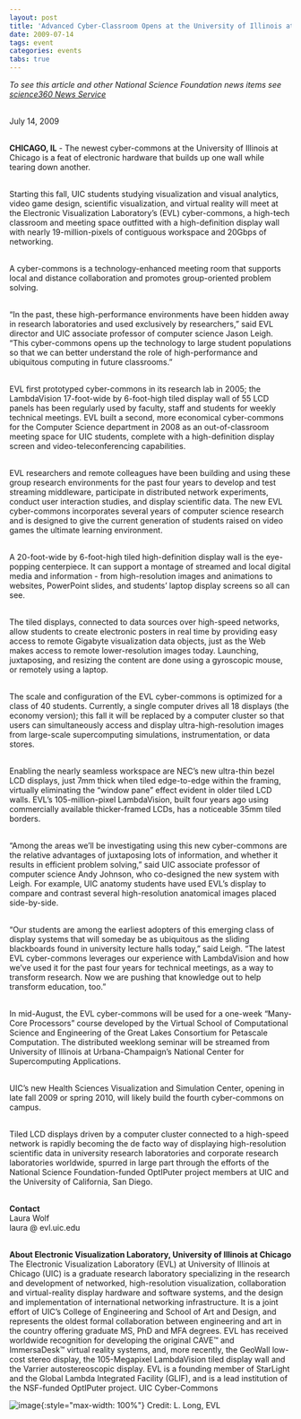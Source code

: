 ```yaml
---
layout: post
title: 'Advanced Cyber-Classroom Opens at the University of Illinois at Chicago'
date: 2009-07-14
tags: event
categories: events
tabs: true
---
```


<em>To see this article and other National Science Foundation news items see <a href="http://news.science360.gov/archives/20090720.aspx">science360 News Service</a></em><br><br>
 
July 14, 2009<br><br>

<strong>CHICAGO, IL</strong> - The newest cyber-commons at the University of Illinois at Chicago is a feat of electronic hardware that builds up one wall while tearing down another.<br><br>

Starting this fall, UIC students studying visualization and visual analytics, video game design, scientific visualization, and virtual reality will meet at the Electronic Visualization Laboratory&rsquo;s (EVL) cyber-commons, a high-tech classroom and meeting space outfitted with a high-definition display wall with nearly 19-million-pixels of contiguous workspace and 20Gbps of networking.<br><br>

A cyber-commons is a technology-enhanced meeting room that supports local and distance collaboration and promotes group-oriented problem solving.<br><br>

&ldquo;In the past, these high-performance environments have been hidden away in research laboratories and used exclusively by researchers,&rdquo; said EVL director and UIC associate professor of computer science Jason Leigh. &ldquo;This cyber-commons opens up the technology to large student populations so that we can better understand the role of high-performance and ubiquitous computing in future classrooms.&rdquo;<br><br>

EVL first prototyped cyber-commons in its research lab in 2005; the LambdaVision 17-foot-wide by 6-foot-high tiled display wall of 55 LCD panels has been regularly used by faculty, staff and students for weekly technical meetings. EVL built a second, more economical cyber-commons for the Computer Science department in 2008 as an out-of-classroom meeting space for UIC students, complete with a high-definition display screen and video-teleconferencing capabilities.<br><br>

EVL researchers and remote colleagues have been building and using these group research environments for the past four years to develop and test streaming middleware, participate in distributed network experiments, conduct user interaction studies, and display scientific data. The new EVL cyber-commons incorporates several years of computer science research and is designed to give the current generation of students raised on video games the ultimate learning environment.<br><br>

A 20-foot-wide by 6-foot-high tiled high-definition display wall is the eye-popping centerpiece. It can support a montage of streamed and local digital media and information - from high-resolution images and animations to websites, PowerPoint slides, and students&rsquo; laptop display screens so all can see.<br><br>

The tiled displays, connected to data sources over high-speed networks, allow students to create electronic posters in real time by providing easy access to remote Gigabyte visualization data objects, just as the Web makes access to remote lower-resolution images today. Launching, juxtaposing, and resizing the content are done using a gyroscopic mouse, or remotely using a laptop.<br><br>

The scale and configuration of the EVL cyber-commons is optimized for a class of 40 students. Currently, a single computer drives all 18 displays (the economy version); this fall it will be replaced by a computer cluster so that users can simultaneously access and display ultra-high-resolution images from large-scale supercomputing simulations, instrumentation, or data stores.<br><br>

Enabling the nearly seamless workspace are NEC&rsquo;s new ultra-thin bezel LCD displays, just 7mm thick when tiled edge-to-edge within the framing, virtually eliminating the &ldquo;window pane&rdquo; effect evident in older tiled LCD walls. EVL&rsquo;s 105-million-pixel LambdaVision, built four years ago using commercially available thicker-framed LCDs, has a noticeable 35mm tiled borders.<br><br>

&ldquo;Among the areas we&rsquo;ll be investigating using this new cyber-commons are the relative advantages of juxtaposing lots of information, and whether it results in efficient problem solving,&rdquo; said UIC associate professor of computer science Andy Johnson, who co-designed the new system with Leigh. For example, UIC anatomy students have used EVL&rsquo;s display to compare and contrast several high-resolution anatomical images placed side-by-side.<br><br>

&ldquo;Our students are among the earliest adopters of this emerging class of display systems that will someday be as ubiquitous as the sliding blackboards found in university lecture halls today,&rdquo; said Leigh. &ldquo;The latest EVL cyber-commons leverages our experience with LambdaVision and how we&rsquo;ve used it for the past four years for technical meetings, as a way to transform research. Now we are pushing that knowledge out to help transform education, too.&rdquo;<br><br>

In mid-August, the EVL cyber-commons will be used for a one-week &ldquo;Many-Core Processors&rdquo; course developed by the Virtual School of Computational Science and Engineering of the Great Lakes Consortium for Petascale Computation. The distributed weeklong seminar will be streamed from University of Illinois at Urbana-Champaign&rsquo;s National Center for Supercomputing Applications.<br><br>

UIC&rsquo;s new Health Sciences Visualization and Simulation Center, opening in late fall 2009 or spring 2010, will likely build the fourth cyber-commons on campus.<br><br>

Tiled LCD displays driven by a computer cluster connected to a high-speed network is rapidly becoming the de facto way of displaying high-resolution scientific data in university research laboratories and corporate research laboratories worldwide, spurred in large part through the efforts of the National Science Foundation-funded OptIPuter project members at UIC and the University of California, San Diego.<br><br>

<strong>Contact</strong><br>
Laura Wolf<br>
laura @ evl.uic.edu<br><br>

<strong>About Electronic Visualization Laboratory, University of Illinois at Chicago</strong><br>
The Electronic Visualization Laboratory (EVL) at University of Illinois at Chicago (UIC) is a graduate research laboratory specializing in the research and development of networked, high-resolution visualization, collaboration and virtual-reality display hardware and software systems, and the design and implementation of international networking infrastructure. It is a joint effort of UIC&rsquo;s College of Engineering and School of Art and Design, and represents the oldest formal collaboration between engineering and art in the country offering graduate MS, PhD and MFA degrees. EVL has received worldwide recognition for developing the original CAVE&trade; and ImmersaDesk&trade; virtual reality systems, and, more recently, the GeoWall low-cost stereo display, the 105-Megapixel LambdaVision tiled display wall and the Varrier autostereoscopic display. EVL is a founding member of StarLight and the Global Lambda Integrated Facility (GLIF), and is a lead institution of the NSF-funded OptIPuter project.
UIC Cyber-Commons

![image](https://www.evl.uic.edu/output/originals/evl-cybercommons-7-09-sm.jpg-srcw.jpg){:style="max-width: 100%"}
Credit: L. Long, EVL

